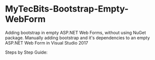 # MyTecBits-Bootstrap-Empty-WebForm
Adding bootstrap in empty ASP.NET Web Forms, without using NuGet package. Manually adding bootstrap and it's dependencies to an empty ASP.NET Web Form in Visual Studio 2017

Steps by Step Guide: 
